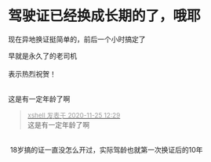# 驾驶证已经换成长期的了，哦耶


现在异地换证挺简单的，前后一个小时搞定了

早就是永久了的老司机<br />
<br />
表示热烈祝贺！<br />
<br />
<img src="static/image/smiley/default/hug.gif" smilieid="13" border="0" alt="" /><img src="static/image/smiley/default/hug.gif" smilieid="13" border="0" alt="" /><img src="static/image/smiley/default/hug.gif" smilieid="13" border="0" alt="" />

这是有一定年龄了啊<img src="static/image/smiley/default/titter.gif" smilieid="9" border="0" alt="" />

<div class="quote"><blockquote><font size="2"><a href="https://www.hostloc.com/forum.php?mod=redirect&amp;goto=findpost&amp;pid=9514375&amp;ptid=771167" target="_blank"><font color="#999999">xshell 发表于 2020-11-25 12:29</font></a></font><br />
这是有一定年龄了啊</blockquote></div><br />
<img src="static/image/smiley/yct/011.gif" smilieid="33" border="0" alt="" /> 18岁搞的证一直没怎么开过，实际驾龄也就第一次换证后的10年
